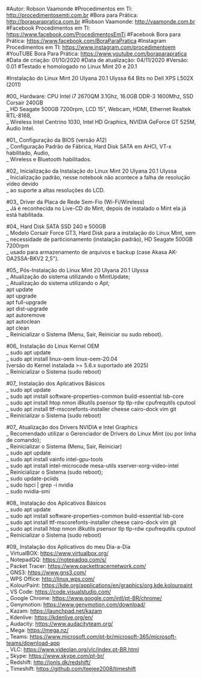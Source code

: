 #Autor: Robson Vaamonde
#Procedimentos em TI: http://procedimentosemti.com.br
#Bora para Prática: http://boraparapratica.com.br
#Robson Vaamonde: http://vaamonde.com.br
#Facebook Procedimentos em TI: https://www.facebook.com/ProcedimentosEmTi
#Facebook Bora para Prática: https://www.facebook.com/BoraParaPratica
#Instagram Procedimentos em TI: https://www.instagram.com/procedimentoem
#YouTUBE Bora Para Prática: https://www.youtube.com/boraparapratica
#Data de criação: 01/10/2020
#Data de atualização: 04/11/2020
#Versão: 0.01
#Testado e homologado no Linux Mint 20 e 20.1

#Instalação do Linux Mint 20 Ulyana 20.1 Ulyssa 64 Bits no Dell XPS L502X (2011)

#00_ Hardware: CPU Intel i7 2670QM 3.1Ghz, 16.0GB DDR-3 1600Mhz, SSD Corsair 240GB<br>
	_ HD Seagate 500GB 7200rpm, LCD 15", Webcam, HDMI, Ethernet Realtek RTL-8168,<br>
	_ Wireless Intel Centrino 1030, Intel HD Graphics, NVIDIA GeForce GT 525M, Audio Intel. 

#01_ Configuração da BIOS (versão A12)<br>
	_ Configuração Padrão de Fábrica, Hard Disk SATA em AHCI, VT-x habilitado, Audio,<br>
	_ Wireless e Bluetooth habilitados.
	
#02_ Inicialização da Instalação do Linux Mint 20 Ulyana 20.1 Ulyssa<br>
	_ Inicialização padrão, nesse notebook não acontece a falha de resolução vídeo devido<br>
	_ ao suporte a altas resoluções do LCD.

#03_ Driver da Placa de Rede Sem-Fio (Wi-Fi/Wireless)<br>
	_ Já é reconhecida no Live-CD do Mint, depois de instalado o Mint ela já está habilitada.

#04_ Hard Disk SATA SSD 240 e 500GB<br>
	_ Modelo Corsair Force GT3, Hard Disk para a instalação do Linux Mint, sem<br>
	_ necessidade de particionamento (instalação padrão), HD Seagate 500GB 7200rpm<br>
	_ usado para armazenamento de arquivos e backup (case Akasa AK-OA2SSA-BKV2 2,5").
	
#05_ Pós-Instalação do Linux Mint 20 Ulyana 20.1 Ulyssa<br>
	_ Atualização do sistema utilizando o MintUpdate;<br>
	_ Atualização do sistema utilizando o Apt;<br>
		apt update<br>
        apt upgrade<br>
        apt full-upgrade<br>
        apt dist-upgrade<br>
        apt autoremove<br>
        apt autoclean<br>
        apt clean<br>
	_ Reinicializar o Sistema (Menu, Sair, Reiniciar ou sudo reboot).

#06_ Instalação do Linux Kernel OEM<br>
    _ sudo apt update<br>
    _ sudo apt install linux-oem linux-oem-20.04<br>
		(versão do Kernel instalada >= 5.6.x suportado até 2025)<br>
   	_ Reinicializar o Sistema (sudo reboot)

#07_ Instalação dos Aplicativos Básicos<br>
	_ sudo apt update<br>
	_ sudo apt install software-properties-common build-essential lsb-core<br>
	_ sudo apt install htop nmon i8kutils psensor tlp tlp-rdw cpufrequtils cputool<br>
	_ sudo apt install ttf-mscorefonts-installer cheese cairo-dock vim git<br>
	_ Reinicializar o Sistema (sudo reboot)
	
#07_ Atualização dos Drivers NVIDIA e Intel Graphics<br>
	_ Recomendado utilizar o Gerenciador de Drivers do Linux Mint (ou por linha de comando);<br>
	_ Reinicializar o Sistema (Menu, Sair, Reiniciar)<br>
	_ sudo apt update<br>
	_ sudo apt install vainfo intel-gpu-tools<br>
	_ sudo apt install intel-microcode mesa-utils xserver-xorg-video-intel<br>
	_ Reinicializar o Sistema (sudo reboot);<br>
	_ sudo update-pciids<br>
	_ sudo lspci | grep -i nvidia<br>
	_ sudo nvidia-smi
	  
#08_ Instalação dos Aplicativos Básicos<br>
	_ sudo apt update<br>
	_ sudo apt install software-properties-common build-essential lsb-core<br>
	_ sudo apt install ttf-mscorefonts-installer cheese cairo-dock vim git<br>
	_ sudo apt install htop nmon i8kutils psensor tlp tlp-rdw cpufrequtils cputool<br>
	_ Reinicializar o Sistema (sudo reboot)<br>

#09_ Instalação dos Aplicativos do meu Dia-a-Dia<br>
	_ VirtualBOX: https://www.virtualbox.org/<br>
	_ NotepadQQ: https://notepadqq.com/s/<br>
	_ Packet Tracer: https://www.packettracernetwork.com/<br>
	_ GNS3: https://www.gns3.com/<br>
	_ WPS Office: http://linux.wps.com/<br>
	_ KolourPaint: https://kde.org/applications/en/graphics/org.kde.kolourpaint<br>
	_ VS Code: https://code.visualstudio.com/<br>
	_ Google Chrome: https://www.google.com/intl/pt-BR/chrome/<br>
	_ Genymotion: https://www.genymotion.com/download/<br>
	_ Kazam: https://launchpad.net/kazam<br>
	_ Kdenlive: https://kdenlive.org/en/<br>
	_ Audacity: https://www.audacityteam.org/<br>
	_ Mega: https://mega.nz/<br>
	_ Teams: https://www.microsoft.com/pt-br/microsoft-365/microsoft-teams/download-app<br>
	_ VLC: https://www.videolan.org/vlc/index.pt-BR.html<br>
	_ Skype: https://www.skype.com/pt-br/<br>
    _ Redshift: http://jonls.dk/redshift/<br>
    _ Timeshift: https://github.com/teejee2008/timeshift
